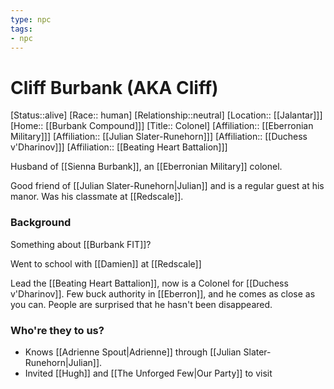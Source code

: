 ```yaml
---
type: npc
tags: 
- npc
---
```


# Cliff Burbank (AKA Cliff)
[Status::alive]
[Race:: human]
[Relationship::neutral]
[Location:: [[Jalantar]]]
[Home:: [[Burbank Compound]]]
[Title:: Colonel]
[Affiliation:: [[Eberronian Military]]]
[Affiliation:: [[Julian Slater-Runehorn]]]
[Affiliation:: [[Duchess v'Dharinov]]]
[Affiliation:: [[Beating Heart Battalion]]]

Husband of [[Sienna Burbank]],  an [[Eberronian Military]] colonel. 

Good friend of [[Julian Slater-Runehorn|Julian]] and is a regular guest at his manor. Was his classmate at [[Redscale]]. 
### Background
Something about [[Burbank FIT]]? 

Went to school with [[Damien]] at [[Redscale]]

Lead the [[Beating Heart Battalion]], now is a Colonel for [[Duchess v'Dharinov]]. Few buck authority in [[Eberron]], and he comes as close as you can. People are surprised that he hasn't been disappeared.

### Who're they to us? 
- Knows [[Adrienne Spout|Adrienne]] through [[Julian Slater-Runehorn|Julian]]. 
- Invited [[Hugh]] and [[The Unforged Few|Our Party]] to visit

